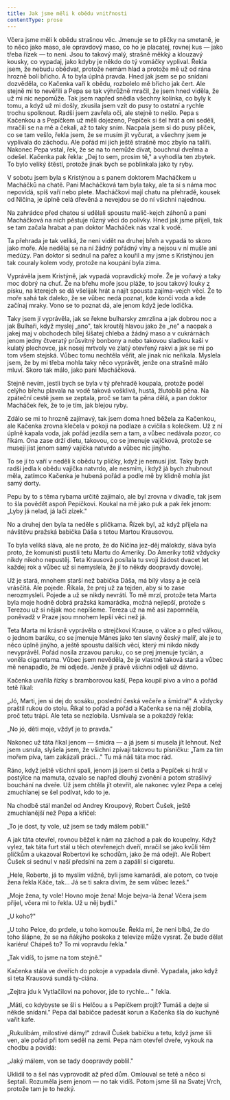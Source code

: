 ```yaml
---
title: Jak jsme měli k obědu vnitřnosti
contentType: prose
---
```


<section>

Včera jsme měli k obědu strašnou věc. Jmenuje se to pličky na smetaně, je to něco jako maso, ale opravdový maso, co ho je placatej, rovnej kus — jako třeba řízek — to neni. Jsou to takový malý, strašně měkký a klouzavý kousky, co vypadaj, jako kdyby je někdo do tý vomáčky vyplival. Řekla jsem, že nebudu obědvat, protože nemám hlad a protože mě už od rána hrozně bolí břicho. A to byla úplná pravda. Hned jak jsem se po snídani dozvěděla, co Kačenka vaří k obědu, rozbolelo mě břicho jak čert. Ale stejně mi to nevěřili a Pepa se tak výhrůžně mračil, že jsem hned viděla, že už mi nic nepomůže. Tak jsem napřed snědla všechny kolínka, co byly k tomu, a když už mi došly, zkusila jsem vzít do pusy to ostatní a rychle trochu spolknout. Radši jsem zavřela oči, ale stejně to nešlo. Pepa s Kačenkou a s Pepíčkem už měli dojezeno, Pepíček si šel hrát a oni seděli, mračili se na mě a čekali, až to taky sním. Nacpala jsem si do pusy pliček, co se tam vešlo, řekla jsem, že se musím jít vyčurat, a všechny jsem je vyplivala do záchodu. Ale pořád mi jich ještě strašně moc zbylo na talíři. Nakonec Pepa vstal, řek, že se na to nemůže dívat, bouchnul dveřma a odešel. Kačenka pak řekla: „Dej to sem, prosim tě," a vyhodila ten zbytek. To bylo veliký štěstí, protože jinak bych se poblinkala jako ty ryby.

V sobotu jsem byla s Kristýnou a s panem doktorem Macháčkem u Macháčků na chatě. Pani Macháčková tam byla taky, ale ta si s náma moc nepovídá, spíš vaří nebo plete. Macháčkovi mají chatu na přehradě, kousek od Ničína, je úplně celá dřevěná a nevejdou se do ní všichni najednou.

Na zahrádce před chatou si udělali spoustu malič-kejch záhonů a pani Macháčková na nich pěstuje různý věci do polívky. Hned jak jsme přijeli, tak se tam začala hrabat a pan doktor Macháček nás vzal k vodě.

Ta přehrada je tak veliká, že neni vidět na druhej břeh a vypadá to skoro jako moře. Ale nedělaj se na ní žádný pořádný vlny a nejsou v ní mušle ani medúzy. Pan doktor si sednul na pařez a kouřil a my jsme s Kristýnou jen tak couraly kolem vody, protože na koupání byla zima.

Vyprávěla jsem Kristýně, jak vypadá vopravdický moře. Že je voňavý a taky moc dobrý na chuť. Že na břehu moře jsou pláže, to jsou takový louky z písku, na kterejch se dá všelijak hrát a najít spousta zajíma-vejch věcí. Že to moře sahá tak daleko, že se vůbec nedá poznat, kde končí voda a kde začínaj mraky. Vono se to poznat dá, ale jenom když jede lodička.

Taky jsem jí vyprávěla, jak se řekne bulharsky zmrzlina a jak dobrou noc a jak Bulhaři, když myslej „ano", tak kroutěj hlavou jako že „ne" a naopak a jakej maj v obchodech bílej šišatej chleba a žádný maso a v cukrárnách jenom jedny čtveratý průsvitný bonbony a nebo takovou sladkou kaši v kulatý plechovce, jak nosej mrtvoly ve zlatý otevřený rakvi a jak se mi po tom všem stejská. Vůbec tomu nechtěla věřit, ale jinak nic neříkala. Myslela jsem, že by mi třeba mohla taky něco vyprávět, jenže ona strašně málo mluví. Skoro tak málo, jako pani Macháčková.

Stejně nevím, jestli bych se byla v tý přehradě koupala, protože podél celýho břehu plavala na vodě taková vošklivá, hustá, žlutobílá pěna. Na zpáteční cestě jsem se zeptala, proč se tam ta pěna dělá, a pan doktor Macháček řek, že to je tím, jak blejou ryby.

Zdálo se mi to hrozně zajímavý, tak jsem doma hned běžela za Kačenkou, ale Kačenka zrovna klečela v pokoji na podlaze a cvičila s kolečkem. Už z ní úplně kapala voda, jak pořád jezdila sem a tam, a vůbec nedávala pozor, co říkám. Ona zase drží dietu, takovou, co se jmenuje vajíčková, protože se musejí jíst jenom samý vajíčka natvrdo a vůbec nic jinýho.

To se jí to vaří v neděli k obědu ty pličky, když je nemusí jíst. Taky bych radši jedla k obědu vajíčka natvrdo, ale nesmím, i když já bych zhubnout měla, zatímco Kačenka je hubená pořád a podle mě by klidně mohla jíst samý dorty.

Pepu by to s těma rybama určitě zajímalo, ale byl zrovna v divadle, tak jsem to šla povědět aspoň Pepíčkovi. Koukal na mě jako puk a pak řek jenom: „Lyby já nelad, já lači zízek."

No a druhej den byla ta neděle s pličkama. Řízek byl, až když přijela na návštěvu pražská babička Dáša s tetou Martou Krausovou.

To byla veliká sláva, ale ne proto, že do Ničína jez-děj málokdy, sláva byla proto, že komunisti pustili tetu Martu do Ameriky. Do Ameriky totiž vždycky nikdy nikoho nepustěj. Teta Krausová posílala tu svoji žádost dvacet let každej rok a vůbec už si nemyslela, že jí to někdy doopravdy dovolej.

Už je stará, mnohem starší než babička Dáša, má bílý vlasy a je celá vrásčitá. Ale pojede. Říkala, že prej už za tejden, aby si to zase nerozmysleli. Pojede a už se nikdy nevrátí. To mě mrzí, protože teta Marta byla moje hodně dobrá pražská kamarádka, možná nejlepší, protože s Terezou už si nějak moc nepíšeme. Tereza už na mě asi zapomněla, poněvadž v Praze jsou mnohem lepší věci než já.

Teta Marta mi krásně vyprávěla o strejčkovi Krause, o válce a o před válkou, o jednom baráku, co se jmenuje Mánes jako ten slavný český malíř, ale je to něco úplně jinýho, a ještě spoustu dalších věcí, který mi nikdo nikdy nevyprávěl. Pořád nosila zrzavou paruku, co se prej jmenuje tycián, a voněla cigaretama. Vůbec jsem nevěděla, že je vlastně taková stará a vůbec mě nenapadlo, že mi odjede. Jenže jí právě všichni odjeli už dávno.

Kačenka uvařila řízky s bramborovou kaší, Pepa koupil pivo a víno a pořád tetě říkal:

„Jó, Marti, jen si dej do sosáku, poslední česká večeře a šmidra!" A vždycky praštil rukou do stolu. Říkal to pořád a pořád a Kačenka se na něj zlobila, proč tetu trápí. Ale teta se nezlobila. Usmívala se a pokaždý řekla:

„No jó, děti moje, vždyť je to pravda."

Nakonec už táta říkal jenom — šmidra — a já jsem si musela jít lehnout. Než jsem usnula, slyšela jsem, že všichni zpívají takovou tu písničku: „Tam za tím mořem píva, tam zakázali práci..." Tu má náš táta moc rád.

Ráno, když ještě všichni spali, jenom já jsem si četla a Pepíček si hrál v postýlce na mamuta, ozvalo se napřed dlouhý zvonění a potom strašlivý bouchání na dveře. Už jsem chtěla jít otevřít, ale nakonec vylez Pepa a celej zmuchlanej se šel podívat, kdo to je.

Na chodbě stál manžel od Andrey Kroupový, Robert Čušek, ještě zmuchlanější než Pepa a křičel:

„To je dost, ty vole, už jsem se tady málem poblil."

A jak táta otevřel, rovnou běžel k nám na záchod a pak do koupelny. Když vylez, tak táta furt stál u těch otevřenejch dveří, mračil se jako kvůli těm pličkům a ukazoval Robertovi ke schodům, jako že má odejít. Ale Robert Čušek si sednul v naší předsíni na zem a zapálil si cigaretu.

„Hele, Roberte, já to myslím vážně, byli jsme kamarádi, ale potom, co tvoje žena řekla Káče, tak... Já se ti sakra divím, že sem vůbec lezeš."

„Moje žena, ty vole! Hovno moje žena! Moje bejva-lá žena! Včera jsem přijel, včera mi to řekla. Už u něj bydlí."

„U koho?"

„U toho Pelce, do prdele, u toho komouše. Řekla mi, že neni blbá, že do toho šlápne, že se na ňákýho poskoka z televize může vysrat. Že bude dělat kariéru! Chápeš to? To mi vopravdu řekla."

„Tak vidíš, to jsme na tom stejně."

Kačenka stála ve dveřích do pokoje a vypadala divně. Vypadala, jako když si teta Krausová sundá ty-ciána.

„Zejtra jdu k Vytlačilovi na pohovor, jde to rychle... " řekla.

„Máti, co kdybyste se šli s Helčou a s Pepíčkem projít? Tumáš a dejte si někde snídani." Pepa dal babičce padesát korun a Kačenka šla do kuchyně vařit kafe.

„Rukulíbám, milostivé dámy!" zdravil Čušek babičku a tetu, když jsme šli ven, ale pořád při tom seděl na zemi. Pepa nám otevřel dveře, vykouk na chodbu a povídá:

„Jaký málem, von se tady doopravdy poblil."

Uklidil to a šel nás vyprovodit až před dům. Omlouval se tetě a něco si šeptali. Rozuměla jsem jenom — no tak vidíš. Potom jsme šli na Svatej Vrch, protože tam je to hezký.

</section>
